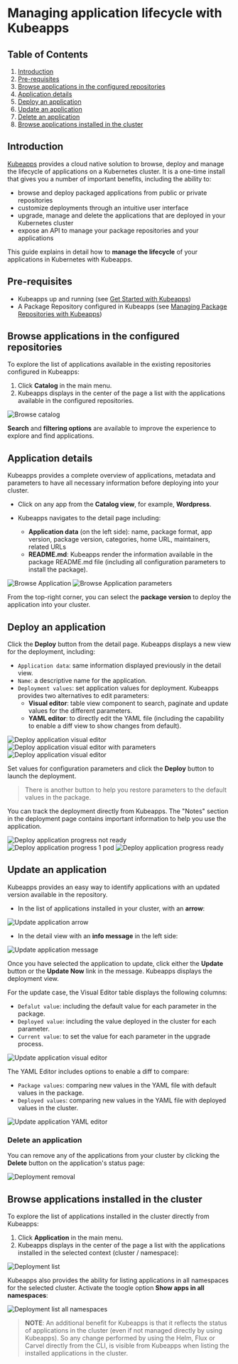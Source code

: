 # Managing application lifecycle with Kubeapps

## Table of Contents

1. [Introduction](#introduction)
2. [Pre-requisites](#pre-requisites)
3. [Browse applications in the configured repositories](#browse-applications-in-the-configured-repositories)
4. [Application details](#application-details)
5. [Deploy an application](#deploy-an-application)
6. [Update an application](#update-an-application)
7. [Delete an application](#delete-an-application)
8. [Browse applications installed in the cluster](#browse-applications-installed-in-the-cluster)

## Introduction

[Kubeapps](https://kubeapps.dev/) provides a cloud native solution to browse, deploy and manage the lifecycle of applications on a Kubernetes cluster. It is a one-time install that gives you a number of important benefits, including the ability to:

- browse and deploy packaged applications from public or private repositories
- customize deployments through an intuitive user interface
- upgrade, manage and delete the applications that are deployed in your Kubernetes cluster
- expose an API to manage your package repositories and your applications

This guide explains in detail how to **manage the lifecycle** of your applications in Kubernetes with Kubeapps.

## Pre-requisites

- Kubeapps up and running (see [Get Started with Kubeapps](../tutorials/getting-started.md))
- A Package Repository configured in Kubeapps (see [Managing Package Repositories with Kubeapps](../tutorials/managing-package-repositories.md))

## Browse applications in the configured repositories

To explore the list of applications available in the existing repositories configured in Kubeapps:

1. Click **Catalog** in the main menu.
2. Kubeapps displays in the center of the page a list with the applications available in the configured repositories.

![Browse catalog](../img/dashboard/browse-catalog.png)

**Search** and **filtering options** are available to improve the experience to explore and find applications.

## Application details

Kubeapps provides a complete overview of applications, metadata and parameters to have all necessary information before deploying into your cluster.

- Click on any app from the **Catalog view**, for example, **Wordpress**.
- Kubeapps navigates to the detail page including:

  - **Application data** (on the left side): name, package format, app version, package version, categories, home URL, maintainers, related URLs
  - **README.md**: Kubeapps render the information available in the package README.md file (including all configuration parameters to install the package).

![Browse Application](../img/dashboard/browse-application.png)
![Browse Application parameters](../img/dashboard/browse-application-parameters.png)

From the top-right corner, you can select the **package version** to deploy the application into your cluster.

## Deploy an application

Click the **Deploy** button from the detail page. Kubeapps displays a new view for the deployment, including:

- `Application data`: same information displayed previously in the detail view.
- `Name`: a descriptive name for the application.
- `Deployment values`: set application values for deployment. Kubeapps provides two alternatives to edit parameters:
  - **Visual editor**: table view component to search, paginate and update values for the different parameters.
  - **YAML editor**: to directly edit the YAML file (including the capability to enable a diff view to show changes from default).

![Deploy application visual editor](../img/dashboard/deploy-application-visual-editor.png)
![Deploy application visual editor with parameters](../img/dashboard/deploy-application-visual-editor-parameters.png)
![Deploy application visual editor](../img/dashboard/deploy-application-yaml-editor.png)

Set values for configuration parameters and click the **Deploy** button to launch the deployment.

> There is another button to help you restore parameters to the default values in the package.

You can track the deployment directly from Kubeapps. The "Notes" section in the deployment page contains important information to help you use the application.

![Deploy application progress not ready](../img/dashboard/deploy-application-progress-0.png)
![Deploy application progress 1 pod](../img/dashboard/deploy-application-progress-1.png)
![Deploy application progress ready](../img/dashboard/deploy-application-progress-ready.png)

## Update an application

Kubeapps provides an easy way to identify applications with an updated version available in the repository.

- In the list of applications installed in your cluster, with an **arrow**:

![Update application arrow](../img/dashboard/update-application-list.png)

- In the detail view with an **info message** in the left side:

![Update application message](../img/dashboard/update-application-message.png)

Once you have selected the application to update, click either the **Update** button or the **Update Now** link in the message. Kubeapps displays the deployment view.

For the update case, the Visual Editor table displays the following columns:

- `Defalut value`: including the default value for each parameter in the package.
- `Deployed value`: including the value deployed in the cluster for each parameter.
- `Current value`: to set the value for each parameter in the upgrade process.

![Update application visual editor](../img/dashboard/update-application-visual-editor.png)

The YAML Editor includes options to enable a diff to compare:

- `Package values`: comparing new values in the YAML file with default values in the package.
- `Deployed values`: comparing new values in the YAML file with deployed values in the cluster.

![Update application YAML editor](../img/dashboard/update-application-yaml-editor.png)

### Delete an application

You can remove any of the applications from your cluster by clicking the **Delete** button on the application's status page:

![Deployment removal](../img/dashboard/delete-application.png)

## Browse applications installed in the cluster

To explore the list of applications installed in the cluster directly from Kubeapps:

1. Click **Application** in the main menu.
2. Kubeapps displays in the center of the page a list with the applications installed in the selected context (cluster / namespace):

![Deployment list](../img/dashboard/update-application-list.png)

Kubeapps also provides the ability for listing applications in all namespaces for the selected cluster. Activate the toogle option **Show apps in all namespaces**:

![Deployment list all namespaces](../img/dashboard/list-available-applications.png)

> **NOTE**: An additional benefit for Kubeapps is that it reflects the status of applications in the cluster (even if not managed directly by using Kubeapps). So any change performed by using the Helm, Flux or Carvel directly from the CLI, is visible from Kubeapps when listing the installed applications in the cluster.
